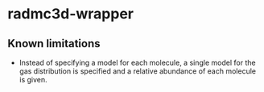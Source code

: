 # radmc3d-wrapper

## Known limitations

 * Instead of specifying a model for each molecule, a single model for the
   gas distribution is specified and a relative abundance of each molecule
   is given.
